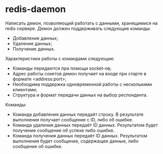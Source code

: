# redis-daemon
Написать демон, позволяющий работать с данными, хранящимися на redis сервере. Демон должен поддерживать следующие команды:
- Добавление данных;
- Удаление данных;
- Получение данных.

Характеристики работы с командами следующие:
- Команды передаются при помощи socket-ов;
- Адрес работы сокетов демон получает на входе при старте в формате \<address:port\>;
- Необходима поддержка одновременной работы с несколькими клиентами;
- Структура и формат передачи данных на выбор респондента.

Команды:
- Команда добавления данных передаёт строку. В результате выполнения получает сообщение с ID, либо об ошибке.
- Команда удаления данных передаёт ID данных. Результатом будет получение сообщение об успехе либо ошибке.
- Команда получения данных передаёт ID данных. Результатом выполнения будет сообщение, содержащее данные, либо сообщение об ошибке.
